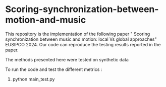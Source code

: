 # Scoring-synchronization-between-motion-and-music
This repository is the implementation of the following paper " Scoring synchronization between music and motion: local Vs global approaches" EUSIPCO 2024. Our code can reproduce the testing results reported in the paper.  

The methods presented here were tested on synthetic data 
    
To run the code and test the different metrics : 
    
1. python main_test.py 





